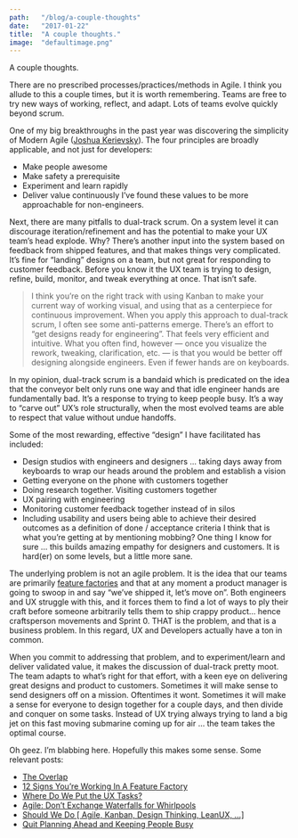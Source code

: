 ```yaml
---
path:	"/blog/a-couple-thoughts"
date:	"2017-01-22"
title:	"A couple thoughts."
image:	"defaultimage.png"
---
```


A couple thoughts.

There are no prescribed processes/practices/methods in Agile. I think you allude to this a couple times, but it is worth remembering. Teams are free to try new ways of working, reflect, and adapt. Lots of teams evolve quickly beyond scrum.

One of my big breakthroughs in the past year was discovering the simplicity of Modern Agile ([Joshua Kerievsky](https://medium.com/u/28229c304ac9)). The four principles are broadly applicable, and not just for developers:

* Make people awesome
* Make safety a prerequisite
* Experiment and learn rapidly
* Deliver value continuously
I’ve found these values to be more approachable for non-engineers.

Next, there are many pitfalls to dual-track scrum. On a system level it can discourage iteration/refinement and has the potential to make your UX team’s head explode. Why? There’s another input into the system based on feedback from shipped features, and that makes things very complicated. It’s fine for “landing” designs on a team, but not great for responding to customer feedback. Before you know it the UX team is trying to design, refine, build, monitor, and tweak everything at once. That isn’t safe.


> [](https://twitter.com/johncutlefish/status/816006953511989248)I think you’re on the right track with using Kanban to make your current way of working visual, and using that as a centerpiece for continuous improvement. When you apply this approach to dual-track scrum, I often see some anti-patterns emerge. There’s an effort to “get designs ready for engineering”. That feels very efficient and intuitive. What you often find, however — once you visualize the rework, tweaking, clarification, etc. — is that you would be better off designing alongside engineers. Even if fewer hands are on keyboards.

In my opinion, dual-track scrum is a bandaid which is predicated on the idea that the conveyor belt only runs one way and that idle engineer hands are fundamentally bad. It’s a response to trying to keep people busy. It’s a way to “carve out” UX’s role structurally, when the most evolved teams are able to respect that value without undue handoffs.

Some of the most rewarding, effective “design” I have facilitated has included:

* Design studios with engineers and designers … taking days away from keyboards to wrap our heads around the problem and establish a vision
* Getting everyone on the phone with customers together
* Doing research together. Visiting customers together
* UX pairing with engineering
* Monitoring customer feedback together instead of in silos
* Including usability and users being able to achieve their desired outcomes as a definition of done / acceptance criteria
I think that is what you’re getting at by mentioning mobbing? One thing I know for sure … this builds amazing empathy for designers and customers. It is hard(er) on some levels, but a little more sane.

The underlying problem is not an agile problem. It is the idea that our teams are primarily [feature factories](https://hackernoon.com/12-signs-youre-working-in-a-feature-factory-44a5b938d6a2) and that at any moment a product manager is going to swoop in and say “we’ve shipped it, let’s move on”. Both engineers and UX struggle with this, and it forces them to find a lot of ways to ply their craft before someone arbitrarily tells them to ship crappy product… hence craftsperson movements and Sprint 0. THAT is the problem, and that is a business problem. In this regard, UX and Developers actually have a ton in common.

When you commit to addressing that problem, and to experiment/learn and deliver validated value, it makes the discussion of dual-track pretty moot. The team adapts to what’s right for that effort, with a keen eye on delivering great designs and product to customers. Sometimes it will make sense to send designers off on a mission. Oftentimes it wont. Sometimes it will make a sense for everyone to design together for a couple days, and then divide and conquer on some tasks. Instead of UX trying always trying to land a big jet on this fast moving submarine coming up for air … the team takes the optimal course.

Oh geez. I’m blabbing here. Hopefully this makes some sense. Some relevant posts:

* [The Overlap](https://medium.com/@johnpcutler/the-overlap-puxeng-56dcfd33875b#.m9g5wn9lu)
* [12 Signs You’re Working In A Feature Factory](https://hackernoon.com/12-signs-youre-working-in-a-feature-factory-44a5b938d6a2#.ymxpm7inu)
* [Where Do We Put the UX Tasks?](https://medium.com/@johnpcutler/where-do-we-put-the-ux-tasks-2581eb04a04b#.9pbwtlc2e)
* [Agile: Don’t Exchange Waterfalls for Whirlpools](https://medium.com/@johnpcutler/agile-dont-exchange-waterfalls-for-whirlpools-798c50c08457)
* [Should We Do [ Agile, Kanban, Design Thinking, LeanUX, …]](https://medium.com/@johnpcutler/should-we-do-1b5d0a1af092#.q91h69kt2)
* [Quit Planning Ahead and Keeping People Busy](https://medium.com/@johnpcutler/quit-planning-ahead-and-keeping-people-busy-937e74d5a1fb#.3ue53h7va)
